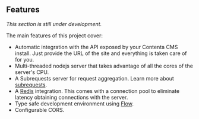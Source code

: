 ## Features

_This section is still under development._

The main features of this project cover:

  - Automatic integration with the API exposed by your Contenta CMS install.
    Just provide the URL of the site and everything is taken care of for you.
  - Multi-threaded nodejs server that takes advantage of all the cores of the
    server's CPU.
  - A Subrequests server for request aggregation. Learn more about [subrequests](./.emdaer/docs/subrequests.md).
  - A [Redis](http://redis.io) integration. This comes with a connection pool to
    eliminate latency obtaining connections with the server.
  - Type safe development environment using [Flow](http://flow.org).
  - Configurable CORS.
